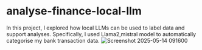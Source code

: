 # analyse-finance-local-llm
In this project, I explored how local LLMs can be used to label data and support analyses. Specifically, I used Llama2,mistral model to automatically categorise my bank transaction data.
![Screenshot 2025-05-14 091600](https://github.com/user-attachments/assets/cd0c6e5c-758d-42bc-8288-ec52a15f3e97)
